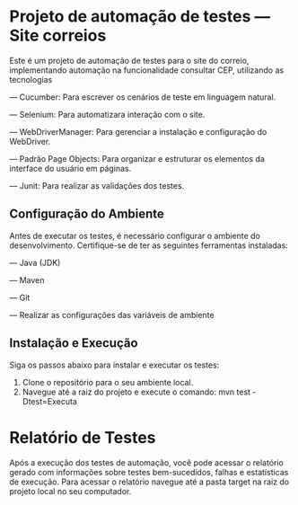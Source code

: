 # Projeto de automação de testes — Site correios

Este é um projeto de automação de testes para o site do correio, implementando automação na funcionalidade consultar CEP, utilizando as tecnologias

— Cucumber: Para escrever os cenários de teste em linguagem natural.

— Selenium: Para automatizara interação com o site.

— WebDriverManager: Para gerenciar a instalação e configuração do WebDriver.

— Padrão Page Objects: Para organizar e estruturar os elementos da interface do usuário em páginas.

— Junit: Para realizar as validações dos testes.

## Configuração do Ambiente

Antes de executar os testes, é necessário configurar o ambiente do desenvolvimento. Certifique-se de ter as seguintes ferramentas instaladas:

— Java (JDK)

— Maven

— Git

— Realizar as configurações das variáveis de ambiente

## Instalação e Execução

Siga os passos abaixo para instalar e executar os testes:

1. Clone o repositório para o seu ambiente local.
2. Navegue até a raiz do projeto e execute o comando: mvn test -Dtest=Executa

# Relatório de Testes

Após a execução dos testes de automação, você pode acessar o relatório gerado com informações sobre testes bem-sucedidos, falhas e estatísticas de execução.
Para acessar o relatório navegue até a pasta target na raiz do projeto local no seu computador.